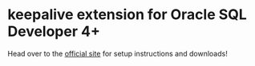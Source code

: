 # keepalive extension for Oracle SQL Developer 4+ #

Head over to the [official site](http://scristalli.github.io) for setup instructions and downloads!
